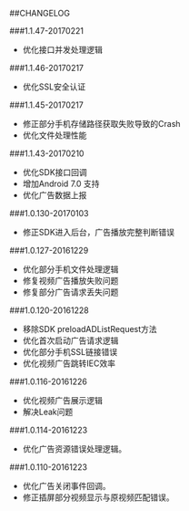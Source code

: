 ##CHANGELOG

###1.1.47-20170221
* 优化接口并发处理逻辑

###1.1.46-20170217
* 优化SSL安全认证

###1.1.45-20170217
* 修正部分手机存储路径获取失败导致的Crash
* 优化文件处理性能

###1.1.43-20170210
* 优化SDK接口回调
* 增加Android 7.0 支持
* 优化广告数据上报

###1.0.130-20170103
* 修正SDK进入后台，广告播放完整判断错误

###1.0.127-20161229
* 优化部分手机文件处理逻辑
* 修复视频广告播放失败问题
* 修复部分广告请求丢失问题

###1.0.120-20161228
* 移除SDK preloadADListRequest方法
* 优化首次启动广告请求逻辑
* 优化部分手机SSL链接错误
* 优化视频广告跳转IEC效率

###1.0.116-20161226
* 优化视频广告展示逻辑
* 解决Leak问题

###1.0.114-20161223
* 优化广告资源错误处理逻辑。

###1.0.110-20161223
* 优化广告关闭事件回调。
* 修正插屏部分视频显示与原视频匹配错误。